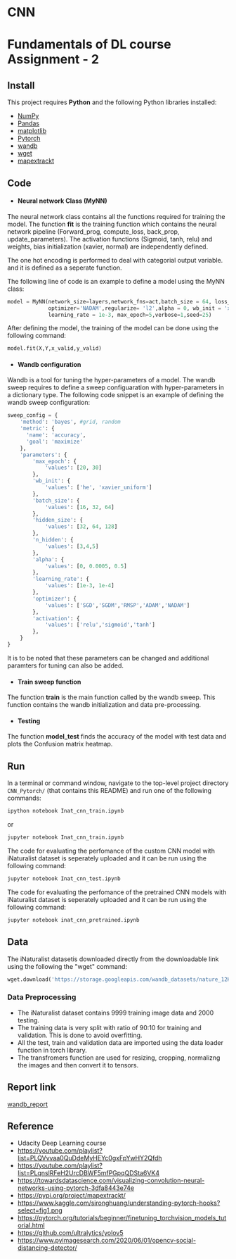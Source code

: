 # CNN
# Fundamentals of DL course Assignment - 2 


## Install

This project requires **Python** and the following Python libraries installed:

- [NumPy](http://www.numpy.org/)
- [Pandas](http://pandas.pydata.org/)
- [matplotlib](http://matplotlib.org/)
- [Pytorch](https://pytorch.org/)
- [wandb](https://wandb.ai/site)
- [wget](https://pypi.org/project/wget/)
- [mapextrackt](https://pypi.org/project/mapextrackt/)

## Code
- #### Neural network Class (MyNN)
The neural network class contains all the functions required for training the model. The function **fit** is the training function which contains the neural network pipeline (Forward_prog, compute_loss, back_prop, update_parameters). The activation functions (Sigmoid, tanh, relu) and weights, bias initialization (xavier, normal) are independently defined. 

The one hot encoding is performed to deal with categorial output variable. and it is defined as a seperate function.

The following line of code is an example to define a model using the MyNN class:

```python
model = MyNN(network_size=layers,network_fns=act,batch_size = 64, loss_fn = 'crossE'
             optimizer='NADAM',regularize= 'l2',alpha = 0, wb_init = 'xavier_uniform',
             learning_rate = 1e-3, max_epoch=5,verbose=1,seed=25)
```
After defining the model, the training of the model can be done using the following command:
```python
model.fit(X,Y,x_valid,y_valid)
```
- #### Wandb configuration
Wandb is a tool for tuning the hyper-parameters of a model. The wandb sweep requires to define a sweep configuaration with hyper-parameters in a dictionary type. The following code snippet is an example of defining the wandb sweep configuration:
```python
sweep_config = {
    'method': 'bayes', #grid, random
    'metric': {
      'name': 'accuracy',
      'goal': 'maximize'   
    },
    'parameters': {
        'max_epoch': {
            'values': [20, 30]
        },
        'wb_init': {
            'values': ['he', 'xavier_uniform']
        },
        'batch_size': {
            'values': [16, 32, 64]
        },
        'hidden_size': {
            'values': [32, 64, 128]
        },
        'n_hidden': {
            'values': [3,4,5]
        },
        'alpha': {
            'values': [0, 0.0005, 0.5]
        },
        'learning_rate': {
            'values': [1e-3, 1e-4]
        },
        'optimizer': {
            'values': ['SGD','SGDM','RMSP','ADAM','NADAM'] 
        },
        'activation': {
            'values': ['relu','sigmoid','tanh']
        },
    }
}
```
It is to be noted that these parameters can be changed and additional paramters for tuning can also be added.

- #### Train sweep function
The function **train** is the main function called by the wandb sweep. This function contains the wandb initialization and data pre-processing.  

- #### Testing
The function **model_test** finds the accuracy of the model with test data and plots the Confusion matrix heatmap.


## Run

In a terminal or command window, navigate to the top-level project directory `CNN_Pytorch/` (that contains this README) and run one of the following commands:

```bash
ipython notebook Inat_cnn_train.ipynb
```  
or
```bash
jupyter notebook Inat_cnn_train.ipynb
```
The code for evaluating the perfomance of the custom CNN model with iNaturalist dataset is seperately uploaded and it can be run using the following command:
```bash
jupyter notebook Inat_cnn_test.ipynb
``` 
The code for evaluating the perfomance of the pretrained CNN models with iNaturalist dataset is seperately uploaded and it can be run using the following command:
```bash
jupyter notebook inat_cnn_pretrained.ipynb
``` 

## Data
The iNaturalist datasetis downloaded directly from the downloadable link using the following the "wget" command:
```python
wget.download('https://storage.googleapis.com/wandb_datasets/nature_12K.zip')
```
### Data Preprocessing
- The iNaturalist dataset contains 9999 training image data and 2000 testing.
- The training data is very split with ratio of 90:10 for training and validation. This is done to avoid overfitting.
- All the test, train and validation data are imported using the data loader function in torch library.
- The transfromers function are used for resizing, cropping, normalizng the images and then convert it to tensors.

## Report link
[wandb_report](https://wandb.ai/paddy3696/cnn_inat/reports/FDL-Assignment-2---Vmlldzo2MDg3Mzg?accessToken=l08ezysoh00yvd68sdpq7r78rvq5l2zjaxbjg6li81d982eu2we6xqky99wuol3r)

## Reference
- Udacity Deep Learning course
- https://youtube.com/playlist?list=PLQVvvaa0QuDdeMyHEYc0gxFpYwHY2Qfdh
- https://youtube.com/playlist?list=PLqnslRFeH2UrcDBWF5mfPGpqQDSta6VK4
- https://towardsdatascience.com/visualizing-convolution-neural-networks-using-pytorch-3dfa8443e74e
- https://pypi.org/project/mapextrackt/
- https://www.kaggle.com/sironghuang/understanding-pytorch-hooks?select=fig1.png
- https://pytorch.org/tutorials/beginner/finetuning_torchvision_models_tutorial.html
- https://github.com/ultralytics/yolov5
- https://www.pyimagesearch.com/2020/06/01/opencv-social-distancing-detector/

